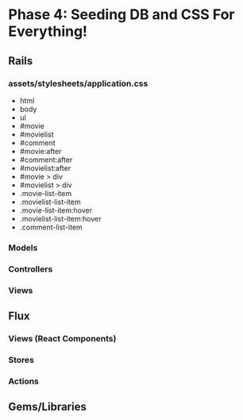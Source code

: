 # Phase 4: Seeding DB and CSS For Everything!

## Rails
### assets/stylesheets/application.css
* html
* body
* ul
* #movie
* #movielist
* #comment
* #movie:after
* #comment:after
* #movielist:after
* #movie > div
* #movielist > div
* .movie-list-item
* .movielist-list-item
* .movie-list-item:hover
* .movielist-list-item:hover
* .comment-list-item


### Models

### Controllers

### Views

## Flux
### Views (React Components)

### Stores

### Actions

## Gems/Libraries
